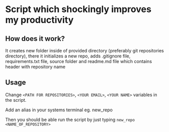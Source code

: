 # Script which shockingly improves my productivity
## How does it work?
It creates new folder inside of provided directory (preferably git repositories directory), there it initializes a new repo, adds .gitignore file, requirements.txt file, source folder and readme.md file which contains header with repository name 
## Usage
Change `<PATH FOR REPOSITORIES>`, `<YOUR EMAIL>`, `<YOUR NAME>` variables in the script.  

Add an alias in your systems terminal eg. new_repo  

Then you should be able run the script by just typing `new_repo <NAME_OF_REPOSITORY>`  

